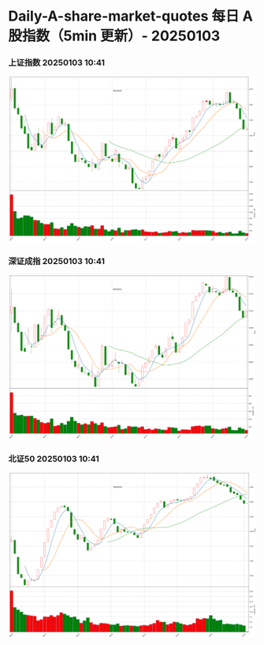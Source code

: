 
# Daily-A-share-market-quotes 每日 A 股指数（5min 更新）- 20250103

### 上证指数 20250103 10:41
![](./fig/2025/1/20250103-sh000001.png)

### 深证成指 20250103 10:41
![](./fig/2025/1/20250103-sz399001.png)

### 北证50 20250103 10:41
![](./fig/2025/1/20250103-bj899050.png)
